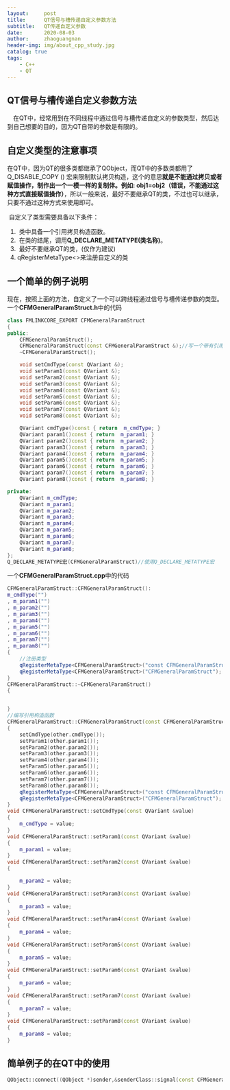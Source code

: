 ```yaml
---
layout:     post
title:      QT信号与槽传递自定义参数方法
subtitle:   QT传递自定义参数
date:       2020-08-03
author:     zhaoguangnan
header-img: img/about_cpp_study.jpg
catalog: true
tags:
    - C++
    - QT
---
```


## QT信号与槽传递自定义参数方法

&emsp;在QT中，经常用到在不同线程中通过信号与槽传递自定义的参数类型，然后达到自己想要的目的，因为QT自带的参数是有限的。

## 自定义类型的注意事项

​	在QT中，因为QT的很多类都继承了QObject，而QT中的多数类都用了Q_DISABLE_COPY () 宏来限制默认拷贝构造，这个的意思**就是不能通过拷贝或者赋值操作，制作出一个一模一样的复制体。例如: obj1=obj2（错误，不能通过这种方式直接赋值操作）**，所以一般来说，最好不要继承QT的类，不过也可以继承，只要不通过这种方式来使用即可。

​	自定义了类型需要具备以下条件：

1. ​	类中具备一个引用拷贝构造函数。
2. ​    在类的结尾，调用**Q_DECLARE_METATYPE(类名称)**。
3. ​    最好不要继承QT的类，(仅作为建议)
4.    qRegisterMetaType<>来注册自定义的类

## 一个简单的例子说明

​	现在，按照上面的方法，自定义了一个可以跨线程通过信号与槽传递参数的类型。一个**CFMGeneralParamStruct.h**中的代码

```c++
class FMLINKCORE_EXPORT CFMGeneralParamStruct 
{
public:
	CFMGeneralParamStruct();
	CFMGeneralParamStruct(const CFMGeneralParamStruct &);//写一个带有引用的拷贝构造函数
	~CFMGeneralParamStruct();

	void setCmdType(const QVariant &);
	void setParam1(const QVariant &);
	void setParam2(const QVariant &);
	void setParam3(const QVariant &);
	void setParam4(const QVariant &);
	void setParam5(const QVariant &);
	void setParam6(const QVariant &);
	void setParam7(const QVariant &);
	void setParam8(const QVariant &);

	QVariant cmdType()const { return  m_cmdType; }
	QVariant param1()const { return  m_param1; }
	QVariant param2()const { return  m_param2; }
	QVariant param3()const { return  m_param3; }
	QVariant param4()const { return  m_param4; }
	QVariant param5()const { return  m_param5; }
	QVariant param6()const { return  m_param6; }
	QVariant param7()const { return  m_param7; }
	QVariant param8()const { return  m_param8; }

private:
	QVariant m_cmdType;
	QVariant m_param1;
	QVariant m_param2;
	QVariant m_param3;
	QVariant m_param4;
	QVariant m_param5;
	QVariant m_param6;
	QVariant m_param7;
	QVariant m_param8;
};
Q_DECLARE_METATYPE宏(CFMGeneralParamStruct)//使用Q_DECLARE_METATYPE宏
```

一个**CFMGeneralParamStruct.cpp**中的代码

```c++
CFMGeneralParamStruct::CFMGeneralParamStruct():
m_cmdType("")
, m_param1("")
, m_param2("")
, m_param3("")
, m_param4("")
, m_param5("")
, m_param6("")
, m_param7("")
, m_param8("")
{
    //注册类型
	qRegisterMetaType<CFMGeneralParamStruct>("const CFMGeneralParamStruct &");
	qRegisterMetaType<CFMGeneralParamStruct>("CFMGeneralParamStruct");
}
CFMGeneralParamStruct::~CFMGeneralParamStruct()
{


}
//编写引用构造函数
CFMGeneralParamStruct::CFMGeneralParamStruct(const CFMGeneralParamStruct &other)
{
	setCmdType(other.cmdType());
	setParam1(other.param1());
	setParam2(other.param2());
	setParam3(other.param3());
	setParam4(other.param4());
	setParam5(other.param5());
	setParam6(other.param6());
	setParam7(other.param7());
	setParam8(other.param8());
	qRegisterMetaType<CFMGeneralParamStruct>("const CFMGeneralParamStruct &");
	qRegisterMetaType<CFMGeneralParamStruct>("CFMGeneralParamStruct");
}
void CFMGeneralParamStruct::setCmdType(const QVariant &value)
{
	m_cmdType = value;
}
void CFMGeneralParamStruct::setParam1(const QVariant &value)
{
	m_param1 = value;
}
void CFMGeneralParamStruct::setParam2(const QVariant &value)
{

	m_param2 = value;
}
void CFMGeneralParamStruct::setParam3(const QVariant &value)
{
	m_param3 = value;
}
void CFMGeneralParamStruct::setParam4(const QVariant &value)
{
	m_param4 = value;
}
void CFMGeneralParamStruct::setParam5(const QVariant &value)
{
	m_param5 = value;
}
void CFMGeneralParamStruct::setParam6(const QVariant &value)
{
	m_param6 = value;
}
void CFMGeneralParamStruct::setParam7(const QVariant &value)
{
	m_param7 = value;
}
void CFMGeneralParamStruct::setParam8(const QVariant &value)
{
	m_param8 = value;
}
```



## 简单例子的在QT中的使用



```c++
QObject::connect((QObject *)sender,&senderClass::signal(const CFMGeneralParamStruct &),this,&thisClass::slot(const CFMGeneralParamStruct &));
```

